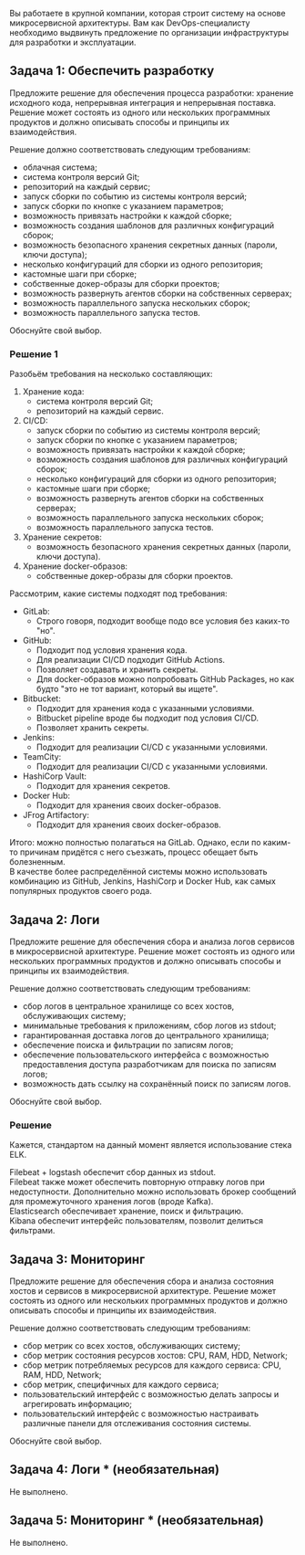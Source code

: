 Вы работаете в крупной компании, которая строит систему на основе микросервисной архитектуры.
Вам как DevOps-специалисту необходимо выдвинуть предложение по организации инфраструктуры для разработки и эксплуатации.


## Задача 1: Обеспечить разработку

Предложите решение для обеспечения процесса разработки: хранение исходного кода, непрерывная интеграция и непрерывная поставка. 
Решение может состоять из одного или нескольких программных продуктов и должно описывать способы и принципы их взаимодействия.

Решение должно соответствовать следующим требованиям:
- облачная система;
- система контроля версий Git;
- репозиторий на каждый сервис;
- запуск сборки по событию из системы контроля версий;
- запуск сборки по кнопке с указанием параметров;
- возможность привязать настройки к каждой сборке;
- возможность создания шаблонов для различных конфигураций сборок;
- возможность безопасного хранения секретных данных (пароли, ключи доступа);
- несколько конфигураций для сборки из одного репозитория;
- кастомные шаги при сборке;
- собственные докер-образы для сборки проектов;
- возможность развернуть агентов сборки на собственных серверах;
- возможность параллельного запуска нескольких сборок;
- возможность параллельного запуска тестов.

Обоснуйте свой выбор.

### Решение 1

Разобьём требования на несколько составляющих:
1. Хранение кода:
    - система контроля версий Git;
    - репозиторий на каждый сервис.
2. CI/CD:
    - запуск сборки по событию из системы контроля версий;
    - запуск сборки по кнопке с указанием параметров;
    - возможность привязать настройки к каждой сборке;
    - возможность создания шаблонов для различных конфигураций сборок; 
    - несколько конфигураций для сборки из одного репозитория;
    - кастомные шаги при сборке;
    - возможность развернуть агентов сборки на собственных серверах;
    - возможность параллельного запуска нескольких сборок;
    - возможность параллельного запуска тестов.
3. Хранение секретов:
    - возможность безопасного хранения секретных данных (пароли, ключи доступа).
4. Хранение docker-образов:
    - собственные докер-образы для сборки проектов.

Рассмотрим, какие системы подходят под требования:
* GitLab: 
    * Строго говоря, подходит вообще подо все условия без каких-то "но".
* GitHub: 
    * Подходит под условия хранения кода.
    * Для реализации CI/CD подходит GitHub Actions.
    * Позволяет создавать и хранить секреты.
    * Для docker-образов можно попробовать GitHub Packages, но как будто "это не тот вариант, который вы ищете". 
* Bitbucket:
    * Подходит для хранения кода с указанными условиями.
    * Bitbucket pipeline вроде бы подходит под условия CI/CD.
    * Позволяет хранить секреты.
* Jenkins:
    * Подходит для реализации CI/CD с указанными условиями.
* TeamCity:
    * Подходит для реализации CI/CD с указанными условиями.
* HashiCorp Vault:
    * Подходит для хранения секретов.
* Docker Hub:
    * Подходит для хранения своих docker-образов.
* JFrog Artifactory:
    * Подходит для хранения своих docker-образов.

Итого: можно полностью полагаться на GitLab. Однако, если по каким-то причинам придётся с него съезжать, процесс обещает быть болезненным.<br/> В качестве более распределённой системы можно использовать комбинацию из GitHub, Jenkins, HashiCorp и Docker Hub, как самых популярных продуктов своего рода. 

## Задача 2: Логи

Предложите решение для обеспечения сбора и анализа логов сервисов в микросервисной архитектуре.
Решение может состоять из одного или нескольких программных продуктов и должно описывать способы и принципы их взаимодействия.

Решение должно соответствовать следующим требованиям:
- сбор логов в центральное хранилище со всех хостов, обслуживающих систему;
- минимальные требования к приложениям, сбор логов из stdout;
- гарантированная доставка логов до центрального хранилища;
- обеспечение поиска и фильтрации по записям логов;
- обеспечение пользовательского интерфейса с возможностью предоставления доступа разработчикам для поиска по записям логов;
- возможность дать ссылку на сохранённый поиск по записям логов.

Обоснуйте свой выбор.

### Решение

Кажется, стандартом на данный момент является использование стека ELK. 

Filebeat + logstash обеспечит сбор данных из stdout.<br/>
Filebeat также может обеспечить повторную отправку логов при недоступности. Дополнительно можно использовать брокер сообщений для промежуточного хранения логов (вроде Kafka).<br/>
Elasticsearch обеспечивает хранение, поиск и фильтрацию.<br/>
Kibana обеспечит интерфейс пользователям, позволит делиться фильтрами.


## Задача 3: Мониторинг

Предложите решение для обеспечения сбора и анализа состояния хостов и сервисов в микросервисной архитектуре.
Решение может состоять из одного или нескольких программных продуктов и должно описывать способы и принципы их взаимодействия.

Решение должно соответствовать следующим требованиям:
- сбор метрик со всех хостов, обслуживающих систему;
- сбор метрик состояния ресурсов хостов: CPU, RAM, HDD, Network;
- сбор метрик потребляемых ресурсов для каждого сервиса: CPU, RAM, HDD, Network;
- сбор метрик, специфичных для каждого сервиса;
- пользовательский интерфейс с возможностью делать запросы и агрегировать информацию;
- пользовательский интерфейс с возможностью настраивать различные панели для отслеживания состояния системы.

Обоснуйте свой выбор.

## Задача 4: Логи * (необязательная)

Не выполнено.


## Задача 5: Мониторинг * (необязательная)

Не выполнено.
